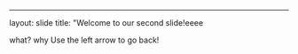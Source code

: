---
layout: slide
title: "Welcome to our second slide!eeee


what? why
Use the left arrow to go back!

